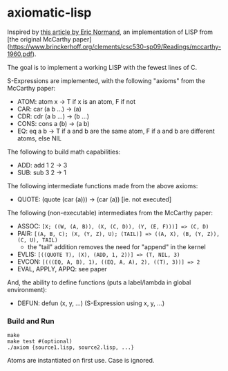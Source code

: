 # axiomatic-lisp

Inspired by [this article by Eric Normand](https://dev.to/ericnormand/the-idea-of-lisp),
an implementation of LISP from [the original McCarthy paper]
(https://www.brinckerhoff.org/clements/csc530-sp09/Readings/mccarthy-1960.pdf).

The goal is to implement a working LISP with the fewest lines of C.

S-Expressions are implemented, with the following "axioms" from the McCarthy paper:

* ATOM: atom x -> T if x is an atom, F if not
* CAR: car (a b ...) -> (a)
* CDR: cdr (a b ...) -> (b ...)
* CONS: cons a (b) -> (a b)
* EQ: eq a b -> T if a and b are the same atom, F if a and b are different atoms, else NIL

The following to build math capabilities:

* ADD: add 1 2 -> 3
* SUB: sub 3 2 -> 1

The following intermediate functions made from the above axioms:

* QUOTE: (quote (car (a))) -> (car (a)) [ie. not executed]

The following (non-executable) intermediates from the McCarthy paper:

* ASSOC: `[X; ((W, (A, B)), (X, (C, D)), (Y, (E, F)))] => (C, D)`
* PAIR: `[(A, B, C); (X, (Y, Z), U); (TAIL)] => ((A, X), (B, (Y, Z)), (C, U), TAIL)`
   * the "tail" addition removes the need for "append" in the kernel
* EVLIS: `[((QUOTE T), (X), (ADD, 1, 2))] => (T, NIL, 3)`
* EVCON: `[(((EQ, A, B), 1), ((EQ, A, A), 2), ((T), 3))] => 2`
* EVAL, APPLY, APPQ: see paper

And, the ability to define functions (puts a label/lambda in global environment):

* DEFUN: defun (x, y, ...) (S-Expression using x, y, ...)

### Build and Run

    make
    make test #(optional)
    ./axiom {source1.lisp, source2.lisp, ...}

Atoms are instantiated on first use.  Case is ignored.
